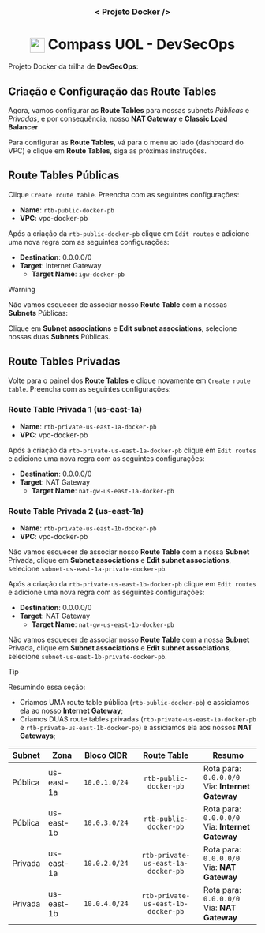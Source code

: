 <h3 align="center">< Projeto Docker /></h3>

<h1 align="center">
    <img align="center" src="https://logospng.org/download/uol/logo-uol-icon-256.png" width="30" height="30" /> Compass UOL - DevSecOps
</h1>

Projeto Docker da trilha de **DevSecOps**:

## Criação e Configuração das Route Tables

Agora, vamos configurar as **Route Tables** para nossas subnets _Públicas_ e _Privadas_, e por consequência, nosso **NAT Gateway** e **Classic Load Balancer**

Para configurar as **Route Tables**, vá para o menu ao lado (dashboard do VPC) e clique em **Route Tables**, siga as próximas instruções.

## Route Tables Públicas

Clique `Create route table`. Preencha com as seguintes configurações:

- **Name**: `rtb-public-docker-pb`
- **VPC**: vpc-docker-pb

Após a criação da `rtb-public-docker-pb` clique em `Edit routes` e adicione uma nova regra com as seguintes configurações:

- **Destination**: 0.0.0.0/0
- **Target**: Internet Gateway
  - **Target Name**: `igw-docker-pb`

> [!WARNING]
> Não vamos esquecer de associar nosso **Route Table** com a nossas **Subnets** Públicas:

Clique em **Subnet associations** e **Edit subnet associations**, selecione nossas duas **Subnets** Públicas.

## Route Tables Privadas

Volte para o painel dos **Route Tables** e clique novamente em `Create route table`. Preencha com as seguintes configurações:

### Route Table Privada 1 (us-east-1a)

- **Name**: `rtb-private-us-east-1a-docker-pb`
- **VPC**: vpc-docker-pb

Após a criação da `rtb-private-us-east-1a-docker-pb` clique em `Edit routes` e adicione uma nova regra com as seguintes configurações:

- **Destination**: 0.0.0.0/0
- **Target**: NAT Gateway
  - **Target Name**: `nat-gw-us-east-1a-docker-pb`

### Route Table Privada 2 (us-east-1a)

- **Name**: `rtb-private-us-east-1b-docker-pb`
- **VPC**: vpc-docker-pb

Não vamos esquecer de associar nosso **Route Table** com a nossa **Subnet** Privada, clique em **Subnet associations** e **Edit subnet associations**, selecione `subnet-us-east-1a-private-docker-pb`.

Após a criação da `rtb-private-us-east-1b-docker-pb` clique em `Edit routes` e adicione uma nova regra com as seguintes configurações:

- **Destination**: 0.0.0.0/0
- **Target**: NAT Gateway
  - **Target Name**: `nat-gw-us-east-1b-docker-pb`

Não vamos esquecer de associar nosso **Route Table** com a nossa **Subnet** Privada, clique em **Subnet associations** e **Edit subnet associations**, selecione `subnet-us-east-1b-private-docker-pb`.

> [!TIP]
> Resumindo essa seção:
>
> - Criamos UMA route table pública (`rtb-public-docker-pb`) e assiciamos ela ao nosso **Internet Gateway**;
> - Criamos DUAS route tables privadas (`rtb-private-us-east-1a-docker-pb` e `rtb-private-us-east-1b-docker-pb`) e assiciamos ela aos nossos **NAT Gateways**;
>
> | Subnet  | Zona       | Bloco CIDR    |            Route Table             | Resumo                                                |
> | ------- | ---------- | ------------- | :--------------------------------: | ----------------------------------------------------- |
> | Pública | us-east-1a | `10.0.1.0/24` |       `rtb-public-docker-pb`       | Rota para: `0.0.0.0/0` <br> Via: **Internet Gateway** |
> | Pública | us-east-1b | `10.0.3.0/24` |       `rtb-public-docker-pb`       | Rota para: `0.0.0.0/0` <br> Via: **Internet Gateway** |
> | Privada | us-east-1a | `10.0.2.0/24` | `rtb-private-us-east-1a-docker-pb` | Rota para: `0.0.0.0/0` <br> Via: **NAT Gateway**      |
> | Privada | us-east-1b | `10.0.4.0/24` | `rtb-private-us-east-1b-docker-pb` | Rota para: `0.0.0.0/0` <br> Via: **NAT Gateway**      |
